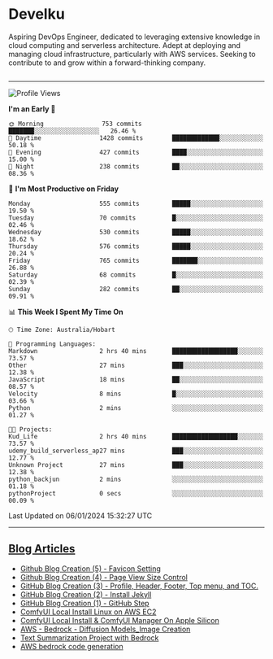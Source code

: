 <h1> Develku </h1>

Aspiring DevOps Engineer, dedicated to leveraging extensive knowledge in cloud computing and serverless architecture. Adept at deploying and managing cloud infrastructure, particularly with AWS services. Seeking to contribute to and grow within a forward-thinking company.

```python 
```
---

<!--START_SECTION:waka-->
![Profile Views](http://img.shields.io/badge/Profile%20Views-8-blue)

**I'm an Early 🐤** 

```text
🌞 Morning                753 commits         ███████░░░░░░░░░░░░░░░░░░   26.46 % 
🌆 Daytime                1428 commits        █████████████░░░░░░░░░░░░   50.18 % 
🌃 Evening                427 commits         ████░░░░░░░░░░░░░░░░░░░░░   15.00 % 
🌙 Night                  238 commits         ██░░░░░░░░░░░░░░░░░░░░░░░   08.36 % 
```
📅 **I'm Most Productive on Friday** 

```text
Monday                   555 commits         █████░░░░░░░░░░░░░░░░░░░░   19.50 % 
Tuesday                  70 commits          █░░░░░░░░░░░░░░░░░░░░░░░░   02.46 % 
Wednesday                530 commits         █████░░░░░░░░░░░░░░░░░░░░   18.62 % 
Thursday                 576 commits         █████░░░░░░░░░░░░░░░░░░░░   20.24 % 
Friday                   765 commits         ███████░░░░░░░░░░░░░░░░░░   26.88 % 
Saturday                 68 commits          █░░░░░░░░░░░░░░░░░░░░░░░░   02.39 % 
Sunday                   282 commits         ██░░░░░░░░░░░░░░░░░░░░░░░   09.91 % 
```


📊 **This Week I Spent My Time On** 

```text
🕑︎ Time Zone: Australia/Hobart

💬 Programming Languages: 
Markdown                 2 hrs 40 mins       ██████████████████░░░░░░░   73.57 % 
Other                    27 mins             ███░░░░░░░░░░░░░░░░░░░░░░   12.38 % 
JavaScript               18 mins             ██░░░░░░░░░░░░░░░░░░░░░░░   08.57 % 
Velocity                 8 mins              █░░░░░░░░░░░░░░░░░░░░░░░░   03.66 % 
Python                   2 mins              ░░░░░░░░░░░░░░░░░░░░░░░░░   01.27 % 

🐱‍💻 Projects: 
Kud_Life                 2 hrs 40 mins       ██████████████████░░░░░░░   73.57 % 
udemy_build_serverless_ap27 mins             ███░░░░░░░░░░░░░░░░░░░░░░   12.77 % 
Unknown Project          27 mins             ███░░░░░░░░░░░░░░░░░░░░░░   12.38 % 
python_backjun           2 mins              ░░░░░░░░░░░░░░░░░░░░░░░░░   01.18 % 
pythonProject            0 secs              ░░░░░░░░░░░░░░░░░░░░░░░░░   00.09 % 
```


 Last Updated on 06/01/2024 15:32:27 UTC
<!--END_SECTION:waka-->

---

## [Blog Articles](https://my-digital-garden-green-seven.vercel.app/)

<!--START_SECTION:blog-->
- [Github Blog Creation (5) - Favicon Setting](https://my-digital-garden-green-seven.vercel.app/3-resource/git-hub-related/git-hub-blog/github-blog-creation-5-favicon-setting/)
- [Github Blog Creation (4) - Page View Size Control](https://my-digital-garden-green-seven.vercel.app/3-resource/git-hub-related/git-hub-blog/github-blog-creation-4-page-view-size-control/)
- [GitHub Blog Creation (3) - Profile, Header, Footer, Top menu, and TOC.](https://my-digital-garden-green-seven.vercel.app/3-resource/git-hub-related/git-hub-blog/git-hub-blog-creation-3-profile-header-footer-top-menu-and-toc/)
- [GitHub Blog Creation (2) - Install Jekyll](https://my-digital-garden-green-seven.vercel.app/3-resource/git-hub-related/git-hub-blog/git-hub-blog-creation-2-install-jekyll/)
- [GitHub Blog Creation (1) - GitHub Step](https://my-digital-garden-green-seven.vercel.app/3-resource/git-hub-related/git-hub-blog/git-hub-blog-creation-1-git-hub-step/)
- [ComfyUI Local Install Linux on AWS EC2](https://my-digital-garden-green-seven.vercel.app/3-resource/stable-diffusion/comfy-ui-local-install-linux-on-aws-ec-2/)
- [ComfyUI Local Install & ComfyUI Manager On Apple Silicon](https://my-digital-garden-green-seven.vercel.app/3-resource/stable-diffusion/comfy-ui-local-install-and-comfy-ui-manager-on-apple-silicon/)
- [AWS - Bedrock - Diffusion Models_Image Creation](https://my-digital-garden-green-seven.vercel.app/1-project/solution-architect/personal-projects/aws-bedrock/aws-bedrock-diffusion-models-image-creation/)
- [Text Summarization Project with Bedrock](https://my-digital-garden-green-seven.vercel.app/1-project/solution-architect/personal-projects/aws-bedrock/text-summarization-project-with-bedrock/)
- [AWS bedrock code generation](https://my-digital-garden-green-seven.vercel.app/1-project/solution-architect/personal-projects/aws-bedrock/aws-bedrock-code-generation/)
<!--END_SECTION:blog-->

